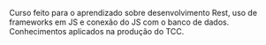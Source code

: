 Curso feito para o aprendizado sobre desenvolvimento Rest, uso de frameworks em JS e conexão do JS com o banco de dados. Conhecimentos aplicados na produção do TCC.

